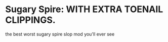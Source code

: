# Sugary Spire: WITH EXTRA TOENAIL CLIPPINGS.
 

the best worst sugary spire slop mod you'll ever see
